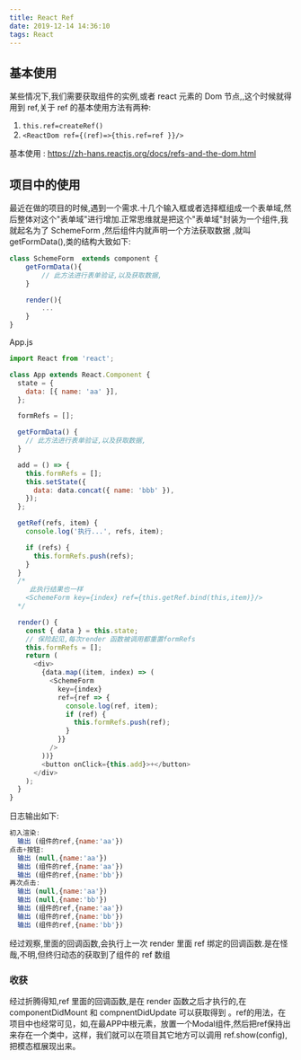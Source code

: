 ```yaml
---
title: React Ref
date: 2019-12-14 14:36:10
tags: React
---
```


## 基本使用
某些情况下,我们需要获取组件的实例,或者 react 元素的 Dom 节点,,这个时候就得用到 ref,关于 ref 的基本使用方法有两种:

1. ``this.ref=createRef()``
2. ``<ReactDom ref={(ref)=>{this.ref=ref }}/>``

基本使用 : https://zh-hans.reactjs.org/docs/refs-and-the-dom.html

## 项目中的使用
最近在做的项目的时候,遇到一个需求.十几个输入框或者选择框组成一个表单域,然后整体对这个"表单域"进行增加.正常思维就是把这个"表单域"封装为一个组件,我就起名为了 SchemeForm ,然后组件内就声明一个方法获取数据 ,就叫getFormData(),类的结构大致如下:

```js
class SchemeForm  extends component {
    getFormData(){
        // 此方法进行表单验证,以及获取数据,
    }

    render(){
        ...
    }
}
```
App.js

```js
import React from 'react';

class App extends React.Component {
  state = {
    data: [{ name: 'aa' }],
  };

  formRefs = [];

  getFormData() {
    // 此方法进行表单验证,以及获取数据,
  }

  add = () => {
    this.formRefs = [];
    this.setState({
      data: data.concat({ name: 'bbb' }),
    });
  };

  getRef(refs, item) {
    console.log('执行...', refs, item);

    if (refs) {
      this.formRefs.push(refs);
    }
  }
  /*
     此执行结果也一样
    <SchemeForm key={index} ref={this.getRef.bind(this,item)}/>
  */

  render() {
    const { data } = this.state;
    // 保险起见,每次render 函数被调用都重置formRefs
    this.formRefs = [];
    return (
      <div>
        {data.map((item, index) => (
          <SchemeForm
            key={index}
            ref={ref => {
              console.log(ref, item);
              if (ref) {
                this.formRefs.push(ref);
              }
            }}
          />
        ))}
        <button onClick={this.add}>+</button>
      </div>
    );
  }
}
```

日志输出如下:
```js
初入渲染:
  输出 (组件的ref,{name:'aa'})
点击+按钮:
  输出 (null,{name:'aa'})
  输出 (组件的ref,{name:'aa'})
  输出 (组件的ref,{name:'bb'})
再次点击:
  输出 (null,{name:'aa'})
  输出 (null,{name:'bb'})
  输出 (组件的ref,{name:'aa'})
  输出 (组件的ref,{name:'bb'})
  输出 (组件的ref,{name:'bb'})

```
经过观察,里面的回调函数,会执行上一次 render 里面 ref 绑定的回调函数.是在怪哉,不明,但终归动态的获取到了组件的 ref 数组

### 收获
经过折腾得知,ref 里面的回调函数,是在 render 函数之后才执行的,在 componentDidMount 和 compnentDidUpdate 可以获取得到 。ref的用法，在项目中也经常可见，如,在最APP中根元素，放置一个Modal组件,然后把ref保持出来存在一个类中，这样，我们就可以在项目其它地方可以调用 ref.show(config),把模态框展现出来。